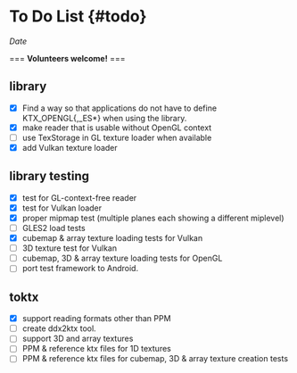 To Do List                     {#todo}
=======

$Date$

=== **Volunteers welcome!** ===

library
-------

- [x] Find a way so that applications do not have to define KTX_OPENGL{,_ES*} when
      using the library.
- [x] make reader that is usable without OpenGL context
- [ ] use TexStorage in GL texture loader when available
- [x] add Vulkan texture loader

library testing
---------------

- [x] test for GL-context-free reader
- [x] test for Vulkan loader
- [x] proper mipmap test (multiple planes each showing a different miplevel)
- [ ] GLES2 load tests
- [x] cubemap & array texture loading tests for Vulkan
- [ ] 3D texture test for Vulkan
- [ ] cubemap, 3D & array texture loading tests for OpenGL
- [ ] port test framework to Android.

toktx
-----

- [x] support reading formats other than PPM
- [ ] create ddx2ktx tool.
- [ ] support 3D and array textures
- [ ] PPM & reference ktx files for 1D textures
- [ ] PPM & reference ktx files for cubemap, 3D & array texture creation tests
